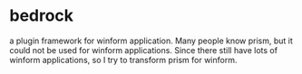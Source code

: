 # bedrock
a plugin framework for winform application. 
Many people know prism, but it could not be used for winform applications. Since there still have lots of winform applications, so I try to transform prism for winform.